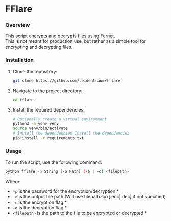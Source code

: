 # FFlare

### Overview
This script encrypts and decrypts files using Fernet. <br>
This is not meant for production use, but rather as a simple tool for encrypting and decrypting files.

### Installation
1. Clone the repository:
   ```bash
   git clone https://github.com/seidentraum/fflare
   ```
2. Navigate to the project directory:
   ```bash
   cd fflare
   ```
3. Install the required dependencies:
   ```bash
   # Optionally create a virtual environment
   python3 -m venv venv
   source venv/bin/activate
   # Install the dependencies Install the dependencies
   pip install -r requirements.txt
   ```

### Usage
To run the script, use the following command:
```bash
python fflare -p String [-o Path] (-e | -d) <filepath>
```
Where:
- `-p` is the password for the encryption/decryption *
- `-o` is the output file path (Will use filepath.spx[.enc|.dec] if not specified)
- `-e` is the encryption flag *
- `-d` is the decryption flag *
- `<filepath>` is the path to the file to be encrypted or decrypted *